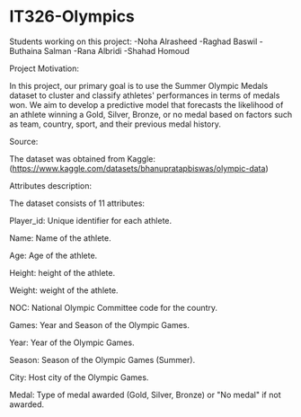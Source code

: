 # IT326-Olympics
Students working on this project:
-Noha Alrasheed
-Raghad Baswil
-Buthaina Salman
-Rana Albridi
-Shahad Homoud

Project Motivation: 

In this project, our primary goal is to use the Summer Olympic Medals dataset to cluster and classify athletes' performances in terms of medals won. We aim to develop a predictive model that forecasts the likelihood of an athlete winning a Gold, Silver, Bronze, or no medal based on factors such as team, country, sport, and their previous medal history.


Source: 

The dataset was obtained from Kaggle: (https://www.kaggle.com/datasets/bhanupratapbiswas/olympic-data)



Attributes description:

The dataset consists of 11 attributes:

Player_id: Unique identifier for each athlete.

Name: Name of the athlete.

Age: Age of the athlete.

Height: height of the athlete.

Weight: weight of the athlete.

NOC: National Olympic Committee code for the country.

Games: Year and Season of the Olympic Games.

Year: Year of the Olympic Games.

Season: Season of the Olympic Games (Summer).

City: Host city of the Olympic Games.

Medal: Type of medal awarded (Gold, Silver, Bronze) or "No medal" if not awarded.

